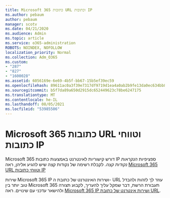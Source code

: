 ```yaml
---
title: Microsoft 365 כתובות URL וכתובות IP
ms.author: pebaum
author: pebaum
manager: scotv
ms.date: 04/21/2020
ms.audience: Admin
ms.topic: article
ms.service: o365-administration
ROBOTS: NOINDEX, NOFOLLOW
localization_priority: Normal
ms.collection: Adm_O365
ms.custom:
- "287"
- "827"
- "1600028"
ms.assetid: 6056169e-6e69-4b5f-bb67-15b5ef39ec59
ms.openlocfilehash: 89611ac0a3f39e7317df9719d1ea4a0ab2b9fe13da0ec634bb83190870fe5874
ms.sourcegitcommit: b5f7da89a650d2915dc652449623c78be6247175
ms.translationtype: MT
ms.contentlocale: he-IL
ms.lasthandoff: 08/05/2021
ms.locfileid: "53985506"
---
```

# <a name="microsoft-365-urls-and-ip-address-ranges"></a>Microsoft 365 כתובות URL וטווחי כתובות IP

Microsoft 365 דורש קישוריות לאינטרנט באמצעות כתובות IP ספציפיות *הנקראות נקודות קצה.*
לקבלת רשימה של נקודות קצה שיש להגיע אליהן, ראה [Microsoft 365 URL וטווחי כתובות IP](https://docs.microsoft.com/office365/enterprise/urls-and-ip-address-ranges) 

שירות Microsoft 365 IP ושירות האינטרנט של כתובת ה- URL עוזר לך לזהות ולהבדל טוב יותר בין Microsoft 365 תעבורת הרשת, דבר שמקל עליך להעריך, לקבוע תצורה ולהישאר עדכני עם שינויים. ראה [Microsoft 365 IP ושירות אינטרנט של כתובת URL](https://docs.microsoft.com/office365/enterprise/office-365-ip-web-service).